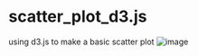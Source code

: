 # scatter_plot_d3.js
using d3.js to make a basic scatter plot
![image](https://github.com/AhmadMobin/scatter_plot_d3.js/assets/24630694/c95f3440-0933-47be-ad10-de95bec04ef6)
